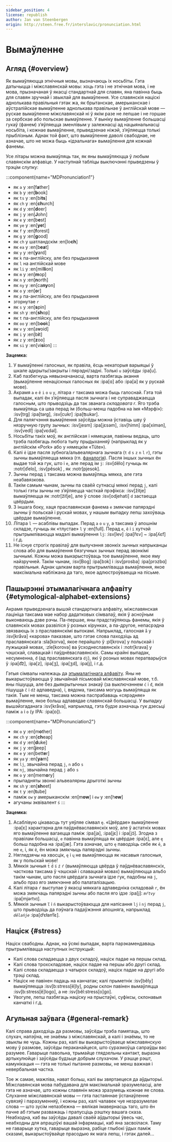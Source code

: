 ```yaml
---
sidebar_position: 4
license: republish
author: Jan van Steenbergen
origin: http://steen.free.fr/interslavic/pronunciation.html
---
```


# Вымаўленне

## Агляд \{#overview}

Як вымаўляюцца этнічныя мовы, вызначаюць іх носьбіты. Гэта датычыцца і міжславянскай мовы: хоць гэта і не этнічная мова, і не мова, прызначаная ў якасці стандартнай для славян, яна павінна быць для славян зручнай і звыклай для вымаўлення. Усе славянскія націскі аднолькава правільныя гэтак жа, як брытанскае, амерыканскае і аўстралійскае вымаўленне аднолькава правільнае ў англійскай мове — рускае вымаўленне міжславянскай ні ў якім разе не лепшае і не горшае за сербскае або польскае вымаўленне. У выніку вымаўленне большасці гукаў (фанем) з’яўляецца зменлівым у залежнасці ад нацыянальнасці носьбіта, і кожнае вымаўленне, прыведзенае ніжэй, з’яўляецца толькі прыблізным. Аднак той факт, што вымаўленне даволі свабоднае, не азначае, што не можа быць «ідэальнага» вымаўлення для кожнай фанемы.

Усе літары можна вымаўляць так, як яны вымаўляюцца ў любым славянскім алфавіце. У наступнай табліцы выключэнні прыведзены ў трэцім слупку:

:::component{name="MDPronunciation1"}
- як `a` у :en[f**a**ther]
- як `b` у :en[**b**ook]
- як `ts` у :en[bi**ts**]
- як `ch` у :en[**ch**urch]
- як `d` у :en[**d**eer]
- як `j` у :en[**J**ohn]
- як `e` у :en[b**e**st]
- як `ye` у :en[**ye**t]
- як `f` у :en[**f**orest]
- як `g` у :en[**g**ood]
- як `ch` у шатландскім :en[lo**ch**]
- як `ea` у :en[b**ea**t]
- як `y` у :en[**y**ard]
- як `k` па-англійску, але без прыдыхання
- як `l` на англійскай мове
- як `li` у :en[mil**li**on]
- як `m` у :en[**m**op]
- як `n` у :en[**n**orth]
- як `ny` у :en[ca**ny**on]
- як `o` у :en[**o**r]
- як `p` па-англійску, але без прыдыхання
- згорнутае `r`
- як `s` у :en[**s**pin]
- як `sh` у :en[**sh**op]
- як `t` па-англійску, але без прыдыхання
- як `oo` у :en[b**oo**k]
- як `v` у :en[a**v**oid]
- як `i` у :en[b**i**t]
- як `z` у :en[**z**oo]
- як `si` у :en[vi**si**on]
:::

**Зацемка:**

1. У вымаўленні галосных, як правіла, ёсць некаторыя варыяцыі ў шкале адкрыты/закрыты і пярэдні/задні. Толькі `u` заўсёды :ipa[u].
2. Каб пазбегнуць нявызначанасці, варта пазбягаць акання (вымаўленне ненаціскных галосных як :ipa[ɑ] або :ipa[ə] як у рускай мове).
3. Акрамя `a` `e` `ě` `i` `o` `u` `y`,  літара `r` таксама можа быць галоснай. Гэта той выпадак, калі ён з’яўляецца пасля зычнага і не суправаджаецца галосным, што прыводзіць да так званага _складовага r_. Яго трэба вымаўляць са шва перад ім (больш-менш падобна на імя «Мэрфі»): :isv[trg] :ipa[tərg], :isv[cukr] :ipa[ʦukər].
4. Для палягчэння вымаўлення заўсёды можна ўставіць шву ў нязручную групу зычных: :isv[jesm] :ipa[jɛsǝm], :isv[himn] :ipa[ximǝn], :isv[vedl] :ipa[vɛdǝl].
5. Носьбіты такіх моў, як англійская і нямецкая, павінны ведаць, што трэба пазбягаць любога тыпу прыдыханняў (напрыклад як у англійскім «Pork» або у нямецкім «Tüte»).
6. Калі `ě` ідзе пасля зубнога/альвеалярнага зычнага (`t` `d` `s` `z` `n` `l` `r`), гэты зычны вымаўляецца мякка (гл. [фаналогія][1]). Пасля іншых зычных ён выдае той жа гук, што і `e`, але перад ім `j`: :isv[dělo] гучыць як :notr[ďelo], :isv[pěsok] , як :notr[pjesok].
7. Зычны перад `i` таксама можна вымаўляць мякка, але гэта неабавязкова.
8. Такім самым чынам, зычны па сваёй сутнасці мяккі перад `j`, калі толькі гэты зычны не з’яўляецца часткай прэфікса: :isv[žitje] вымаўляецца як :notr[žiťje], але ў слове :isv[odjehati] `d` застаецца цвёрдым.
9. З іншага боку, хаця праславянская фанема `e` змякчае папярэдні зычны ў польскай і рускай мовах, у нашым выпадку лепш захоўваць цвёрдае вымаўленне.
10. Літара `l` — асаблівы выпадак. Перад `a` `o` `u` `y`, а таксама ў апошнім складзе, гучыць як «тлустае» `l` у :en[full]. Перад `e`, `ě`  і `i` хутчэй прытрымліваюцца мадэлі вымаўлення `lj`: :isv[lev] :ipa[lʲɛv]  \~ :ipa[ʎɛf] і г.д.
11. Не існуе строгіх правілаў для вылучэння звонкіх зычных напрыканцы слова або для вымаўлення бязгучных зычных перад звонкімі зычнымі. Кожны можа выкарыстоўваць тое вымаўленне, якое яму найзручней. Такім чынам, :isv[Bog] :ipa[bɔk]  і :isv[prosba] :ipa[prɔzbɑ]  правільныя. Аднак цалкам варта прытрымлівацца вымаўлення, якое максімальна набліжана да таго, якое адлюстроўваецца на пісьме.

## Пашырэнні этымалагічнага алфавіту \{#etymological-alphabet-extensions}

Акрамя прыведзенага вышэй стандартнага алфавіту, міжславянская лацініца таксама мае набор дадатковых сімвалаў, якія ў асноўным выконваюць дзве рэчы. Па-першае, яны прадстаўляюць фанемы, якія ў славянскіх мовах развіліся ў розных кірунках, а па-другое, непасрэдна звязваюць іх з праславянскімі вытокамі. Напрыклад, галосная `å` у :isv[kråva] «карова» паказвае, што гэтае слова паходзіць ад праславянскага :sla[korva], якое перайшло ў :pl[krova] у польскай і лужыцкай мовах, :zle[korova] ва ўсходнеславянскіх і :notr[krava] у чэшскай, славацкай і паўднёваславянскіх. Самы крайні выпадак, несумненна, `đ` (ад праславянскага `dj`), які ў розных мовах ператварыўся ў :ipa[d͡z], :ipa[z], :ipa[ʒ], :ipa[ʒd], :ipa[j],  і г.д.

Гэтыя сімвалы належаць да [этымалагічнага алфавіту][2]. Яны не выкарыстоўваюцца ў звычайнай пісьмовай міжславянскай мове, т.б. яны пішуцца, але без дыякрытычных знакаў (за выключэннем `ć` і `đ`, якія пішуцца `č` і `dž` адпаведна), і, вядома, таксама могуць вымаўляцца як такія. Тым не менш, таксама можна паспрабаваць «сярэдняе» вымаўленне, якое больш адпавядае славянскай большасці. У выпадку вышэйзгаданага :isv[kråva], напрыклад, гэта будзе азначаць гук дзесьці паміж `a` і `o` (у IPA: :ipa[ɒ]).

:::component{name="MDPronunciation2"}
- як `o` у :en[m**o**ther]
- як `ch` у :en[**ch**eap]
- як `d` у :en[**d**uke]
- як `j` у :en[**j**eep]
- як `e` у :en[bett**e**r]
- як `ya` у :en[**ya**m]
- як `lj`, звычайна перад `j`, `n`  або `s`
- як `nj`, звычайна перад `j` або `s`
- як `o` у :en[mem**o**ry]
- прыпадняты звонкі альвеалярны дрыготкі зычны
- як `sh` у :en[**sh**eet]
- як `t` у :en[**t**ube]
- паміж `ow` у амерыканскім :en[m**ow**] і `ew` у :en[h**ew**]
- агучаны эквівалент `ś`
:::

**Зацемка:**

1. Асаблівую цікавасць тут уяўляе сімвал `ę`. «Цвёрдае» вымаўленне :ipa[ɛ] характэрна для паўднёваславянскіх моў, але ў астатніх мовах яго вымаўленне вагаецца паміж :ipa[ja], :ipa[jɛ]  і :ipa[jɔ̃]. Згодна з правілам большасці, `e` павінна вымаўляцца як цвёрдае :ipa[ɛ], але `ę` больш падобна на :ipa[jæ]. Гэта азначае, што `ę` паводзіць сябе як `ě`, а не `e`, і, як `ě`, ён можа змякчыць папярэдні зычны.
2. Нягледзячы на хвосцік, `ę` і `ų` не вымаўляюцца як насавыя галосныя, як у польскай мове!
3. Мяккія зычныя `t́` `d́` `ś` `ź` `ŕ`  (вымаўляюцца цвёрда ў паўднёваславянскіх, часткова таксама ў чэшскай і славацкай мовах) вымаўляюцца альбо такім чынам, што пасля цвёрдага зычнага ідзе гук, падобны на `j`, альбо праз яго змякчэнне або палаталізацыю.
4. Калі літара `ŕ` выступае ў якасці мяккага адпаведніка складовай `r`, ён можа змякчаць папярэдні зычны або пасля яго ідзе :ipa[j]: _`mŕtvy`_ :ipa[mjǝrtvɪ].
5. Мяккія зычныя `ľ` і `ń` выкарыстоўваюцца для напісання `lj` і `nj` перад `j`, што прыводзіць да пэўнага падаўжэння апошняга, напрыклад _`dělańje`_ :ipa[dʲɛɫanʲĭɛ].

## Націск \{#stress}

Націск свабодны. Аднак, на ўсякі выпадак, варта парэкамендаваць прытрымлівацца наступных інструкцый:

- Калі слова складаецца з двух складоў, націск падае на першы склад.
- Калі слова трохскладовае, націск падае на першы або другі склад.
- Калі слова складаецца з чатырох складоў, націск падае на другі або трэці склад.
- Націск не павінен падаць на канчатак; калі прыметнік :isv[běly] вымаўляецца :isv[b:stress[ě]ly], родны склон павінен вымаўляцца :isv[b:stress[ě]logo], а не :isv[běl:stress[o]go].
- Увогуле, лепш пазбягаць націску на прыстаўкі, суфіксы, склонавыя канчаткі і г.д.

## Агульная заўвага \{#general-remark}

Калі справа даходзіць да размовы, заўсёды трэба памятаць, што слухач, напэўна, не знаёмы з міжславянскай, а калі і знаёмы, то не звыклы яе чуць. Кожны раз, калі вы выкарыстоўваеце міжславянскую мову ў размове, заўсёды пераканайцеся, што суразмоўца сапраўды вас разумее. Гаварыце павольна, трымайце глядзельны кантакт, выразна артыкулюйце і заўсёды будзьце добрым слухачом. У рэшце рэшт, камунікацыя — гэта не толькі пытанне размовы, не менш важная і невербальная частка.

Тое ж самае, мажліва, нават больш, калі вы звяртаецеся да аўдыторыі. Міжславянская мова пабудавана для максімальнай зразумеласці, але гэта не азначае, што кожны славянін можа зразумець кожнае яе слова. Слуханне міжславянскай мовы — гэта пастаяннае ўстанаўленне сувязяў і паразуменняў, і кожны раз, калі чалавек чуе незразумелае слова — што зусім непазбежна — вялікая імавернасць таго, што ён пачне аб гэтым разважаць і прапусціць рэштку вашага сказа. Неабходна, каб вы заўсёды давалі сваёй аўдыторыі ўвесь час, неабходны для апрацоўкі вашай інфармацыі, каб яна засвоілася. Таму не гаварыце хутка, гаварыце выразна, рабіце глыбокі ўдых паміж сказамі, выкарыстоўвайце прасодыю як мага лепш, і гэтак далей...

[1]: ./phonology.md#hard_and_soft

[2]: orthography.md#etymological_alphabet
